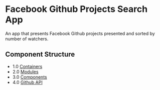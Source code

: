 # Facebook Github Projects Search App
An app that presents Facebook Github projects presented and sorted by number of watchers.
  
    
## Component Structure
- 1.0 [Containers](./src/containers/containers.md)  
- 2.0 [Modules](./src/modules/modules.md)  
- 3.0 [Components](./src/components/components.md)  
- 4.0 [Github API](./src/gh-services/gh-services.md)  
